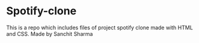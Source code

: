 # Spotify-clone
This is a repo which includes files of project spotify clone made with HTML and CSS.
Made by Sanchit Sharma
